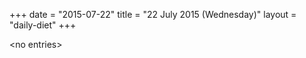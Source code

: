 +++
date = "2015-07-22"
title = "22 July 2015 (Wednesday)"
layout = "daily-diet"
+++

<p>&lt;no entries&gt;</p>